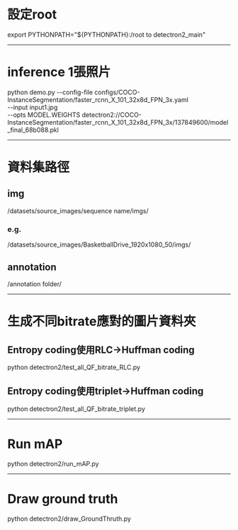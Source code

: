 # 設定root
export PYTHONPATH="${PYTHONPATH}:/root to detectron2_main"
***
# inference 1張照片
python demo.py --config-file configs/COCO-InstanceSegmentation/faster_rcnn_X_101_32x8d_FPN_3x.yaml \
  --input input1.jpg \
  --opts MODEL.WEIGHTS detectron2://COCO-InstanceSegmentation/faster_rcnn_X_101_32x8d_FPN_3x/137849600/model_final_68b088.pkl
***
# 資料集路徑
## img
/datasets/source_images/sequence name/imgs/
### e.g.
/datasets/source_images/BasketballDrive_1920x1080_50/imgs/
## annotation
/annotation folder/
***
# 生成不同bitrate應對的圖片資料夾
## Entropy coding使用RLC->Huffman coding
python detectron2/test_all_QF_bitrate_RLC.py
## Entropy coding使用triplet->Huffman coding
python detectron2/test_all_QF_bitrate_triplet.py
***
# Run mAP
python detectron2/run_mAP.py
***
# Draw ground truth
python detectron2/draw_GroundThruth.py
